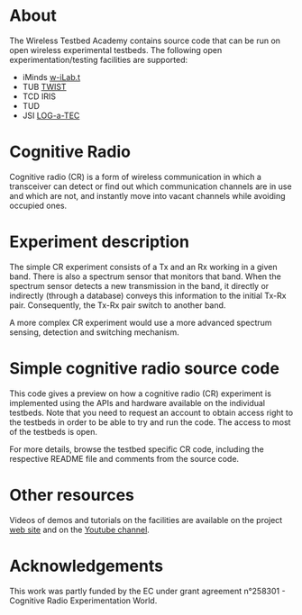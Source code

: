 About
=====

The Wireless Testbed Academy contains source code that can be run on open wireless experimental testbeds. The following open experimentation/testing facilities are supported:
* iMinds [w-iLab.t](http://doc.ilabt.iminds.be/ilabt-documentation/wilabfacility.html)
* TUB [TWIST](http://www.twist.tu-berlin.de/)
* TCD IRIS
* TUD
* JSI [LOG-a-TEC](http://log-a-tec.eu/overview.html)

Cognitive Radio
===============
Cognitive radio (CR) is a form of wireless communication in which a transceiver can detect or find out which communication channels are in use and which are not, and instantly move into vacant channels while avoiding occupied ones.

Experiment description
======================
The simple CR experiment consists of a Tx and an Rx working in a given band. There is also a spectrum sensor that monitors that band. When the spectrum sensor detects a new transmission in the band, it directly or indirectly (through a database) conveys this information to the initial Tx-Rx pair. Consequently, the Tx-Rx pair switch to another band.

A more complex CR experiment would use a more advanced spectrum sensing, detection and switching mechanism.

Simple cognitive radio source code
==================================
This code gives a preview on how a cognitive radio (CR) experiment is implemented using the APIs and hardware available on the individual testbeds. Note that you need to request an account to obtain access right to the testbeds in order to be able to try and run the code. The access to most of the testbeds is open.

For more details, browse the testbed specific CR code, including the respective README file and comments from the source code.


Other resources
===============
Videos of demos and tutorials on the facilities are available on the project [web site](http://www.crew-project.eu/demos) and on the [Youtube channel](https://www.youtube.com/user/FP7ictCREW). 


Acknowledgements
================
This work was partly funded by the EC under grant agreement n°258301 - Cognitive Radio Experimentation World. 
